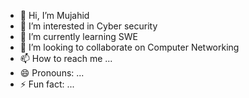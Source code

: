 - 👋 Hi, I’m Mujahid
- 👀 I’m interested in Cyber security 
- 🌱 I’m currently learning SWE
- 💞️ I’m looking to collaborate on Computer Networking
- 📫 How to reach me ...
- 😄 Pronouns: ...
- ⚡ Fun fact: ...

<!---
Mujahidswe/Mujahidswe is a ✨ special ✨ repository because its `README.md` (this file) appears on your GitHub profile.
You can click the Preview link to take a look at your changes.
--->
